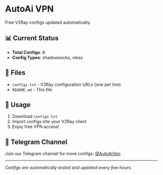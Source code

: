 # AutoAi VPN

Free V2Ray configs updated automatically.

## 📊 Current Status
- **Total Configs**: 8
- **Config Types**: shadowsocks, vless

## 📁 Files
- `configs.txt` - V2Ray configuration URLs (one per line)
- `README.md` - This file

## 🚀 Usage
1. Download `configs.txt`
2. Import configs into your V2Ray client
3. Enjoy free VPN access!

## 📱 Telegram Channel
Join our Telegram channel for more configs: [@AutoAiVpn](https://t.me/AutoAiVpn)

---
*Configs are automatically tested and updated every few hours.*
